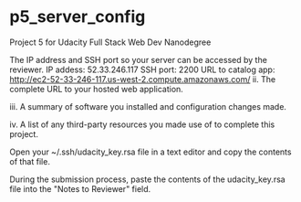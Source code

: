 # p5_server_config
Project 5 for Udacity Full Stack Web Dev Nanodegree

The IP address and SSH port so your server can be accessed by the reviewer.
IP addess: 52.33.246.117
SSH port: 2200
URL to catalog app:
http://ec2-52-33-246-117.us-west-2.compute.amazonaws.com/
ii. The complete URL to your hosted web application.

iii. A summary of software you installed and configuration changes made.

iv. A list of any third-party resources you made use of to complete this project.

Open your ~/.ssh/udacity_key.rsa file in a text editor and copy the contents of that file.

During the submission process, paste the contents of the udacity_key.rsa file into the "Notes to Reviewer" field.
